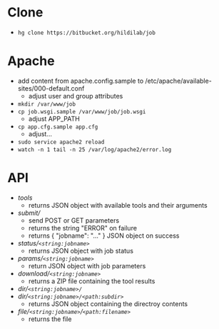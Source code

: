 
Clone
=====

* `hg clone https://bitbucket.org/hildilab/job`

Apache
======

* add content from apache.config.sample to /etc/apache/available-sites/000-default.conf
	* adjust user and group attributes
* `mkdir /var/www/job`
* `cp job.wsgi.sample /var/www/job/job.wsgi`
	* adjust APP_PATH
* `cp app.cfg.sample app.cfg`
	* adjust...
* `sudo service apache2 reload`
* `watch -n 1 tail -n 25 /var/log/apache2/error.log`

API
===

* _tools_
	* returns JSON object with available tools and their arguments
* _submit/_
	* send POST or GET parameters
	* returns the string "ERROR" on failure
	* returns { "jobname": "..." } JSON object on success
* _status/`<string:jobname>`_
	* returns JSON object with job status
* _params/`<string:jobname>`_
	* return JSON object with job parameters
* _download/`<string:jobname>`_
	* returns a ZIP file containing the tool results
* _dir/`<string:jobname>/`_
* _dir/`<string:jobname>/<path:subdir>`_
	* returns JSON object containing the directroy contents
* _file/`<string:jobname>`/`<path:filename>`_
	* returns the file
